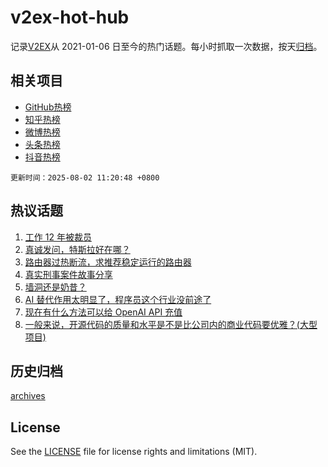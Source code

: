 # v2ex-hot-hub

 记录[V2EX](https://www.v2ex.com/)从 2021-01-06 日至今的热门话题。每小时抓取一次数据，按天[归档](archives)。
 
 ## 相关项目

- [GitHub热榜](https://github.com/lonnyzhang423/github-hot-hub)
- [知乎热榜](https://github.com/lonnyzhang423/zhihu-hot-hub)
- [微博热榜](https://github.com/lonnyzhang423/weibo-hot-hub)
- [头条热榜](https://github.com/lonnyzhang423/toutiao-hot-hub)
- [抖音热榜](https://github.com/lonnyzhang423/douyin-hot-hub)


 `更新时间：2025-08-02 11:20:48 +0800`

## 热议话题

1. [工作 12 年被裁员](https://www.v2ex.com/t/1149296)
1. [真诚发问，特斯拉好在哪？](https://www.v2ex.com/t/1149297)
1. [路由器过热断流，求推荐稳定运行的路由器](https://www.v2ex.com/t/1149241)
1. [真实刑事案件故事分享](https://www.v2ex.com/t/1149258)
1. [墙洞还是奶昔？](https://www.v2ex.com/t/1149235)
1. [AI 替代作用太明显了，程序员这个行业没前途了](https://www.v2ex.com/t/1149260)
1. [现在有什么方法可以给 OpenAI API 充值](https://www.v2ex.com/t/1149303)
1. [一般来说，开源代码的质量和水平是不是比公司内的商业代码要优雅？(大型项目)](https://www.v2ex.com/t/1149306)

## 历史归档

[archives](archives)

## License

See the [LICENSE](LICENSE) file for license rights and limitations (MIT).
